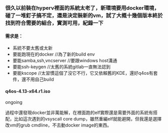 ### 很久以前裝在hyperv裡面的系統太老了，新環境要用docker環境，碰了一堆釘子搞不定，還是決定裝新的vm，試了大概十幾個版本終於找到符合需要的組合，實測可用，紀錄一下

#### 需求是：
- 系統不要太舊或太新
- 要能跑現在的docker //為了新的build env
- 要能samba,ssh,vncserver //要跟windows host溝通
- 要能ssh-keygen //太舊的系統gitlab一直無法認到
- 要能kscope //太習慣這個了沒它不行，它又依賴舊的KDE，還好q4os有套件，還不用自己build

#### q4os-4.13-x64.r1.iso

ongoing

過程中還發現docker並非萬能解，在裡面跑的elf實際還是需要外面的系統有搭配，比如這次遇到的vsyscall core dump，雖然重編elf就能避開，但我還是選擇改vm的grub cmdline，不去動docker image的東西。
